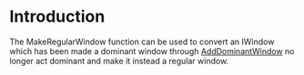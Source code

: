 # Introduction

The MakeRegularWindow function can be used to convert an IWindow which has been made a dominant window through [AddDominantWindow](../../../../../frb/docs/index.php) no longer act dominant and make it instead a regular window.
